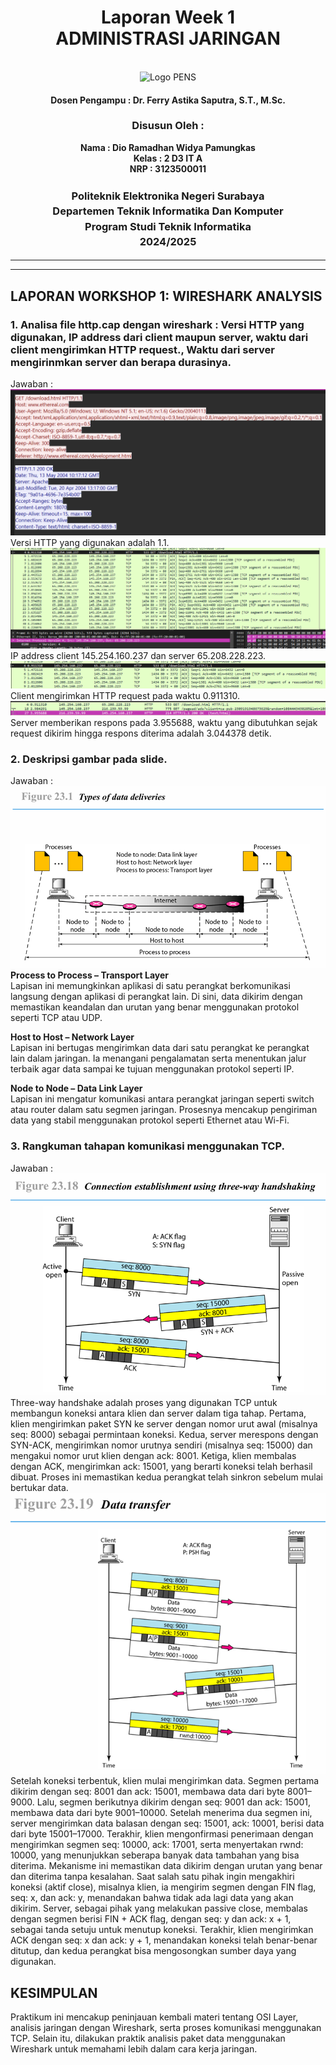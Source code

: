 <div align="center">
  <h1 style="text-align: center;font-weight: bold">Laporan Week 1<br>ADMINISTRASI JARINGAN</h1>
</div>
<br />
<div align="center">
  <img src="https://upload.wikimedia.org/wikipedia/id/4/44/Logo_PENS.png" alt="Logo PENS">
  <h4 style="text-align: center;">Dosen Pengampu : Dr. Ferry Astika Saputra, S.T., M.Sc.</h4>
  <h3 style="text-align: center;">Disusun Oleh : </h3>
  <p style="text-align: center;">
    <strong>Nama : Dio Ramadhan Widya Pamungkas</strong><br>
    <strong>Kelas : 2 D3 IT A</strong><br>
    <strong>NRP : 3123500011</strong>
  </p>

<h3 style="text-align: center;line-height: 1.5">Politeknik Elektronika Negeri Surabaya<br>Departemen Teknik Informatika Dan Komputer<br>Program Studi Teknik Informatika<br>2024/2025</h3>
  <hr><hr>
</div>

## LAPORAN WORKSHOP 1: WIRESHARK ANALYSIS

### 1.	Analisa file http.cap dengan wireshark : Versi HTTP yang digunakan, IP address dari client maupun server, waktu dari client mengirimkan HTTP request., Waktu dari server mengirinmkan server dan berapa durasinya.

Jawaban :
![versi http](images/wireshark-1.png)
Versi HTTP yang digunakan adalah 1.1.
![versi http](images/wireshark-2.png)
IP address client 145.254.160.237 dan server 65.208.228.223.
![versi http](images/wireshark-3.png)
Client mengirimkan HTTP request pada waktu 0.911310.
![versi http](images/wireshark-4.png)
Server memberikan respons pada 3.955688, waktu yang dibutuhkan sejak request dikirim hingga respons diterima adalah 3.044378 detik.

### 2. Deskripsi gambar pada slide.

Jawaban :
![versi http](images/no-2.png)
**Process to Process – Transport Layer**  
Lapisan ini memungkinkan aplikasi di satu perangkat berkomunikasi langsung dengan aplikasi di perangkat lain. Di sini, data dikirim dengan memastikan keandalan dan urutan yang benar menggunakan protokol seperti TCP atau UDP.  

**Host to Host – Network Layer**  
Lapisan ini bertugas mengirimkan data dari satu perangkat ke perangkat lain dalam jaringan. Ia menangani pengalamatan serta menentukan jalur terbaik agar data sampai ke tujuan menggunakan protokol seperti IP.  

**Node to Node – Data Link Layer**  
Lapisan ini mengatur komunikasi antara perangkat jaringan seperti switch atau router dalam satu segmen jaringan. Prosesnya mencakup pengiriman data yang stabil menggunakan protokol seperti Ethernet atau Wi-Fi.
### 3. Rangkuman tahapan komunikasi menggunakan TCP.

Jawaban :
![versi http](images/syn-ack.png)
Three-way handshake adalah proses yang digunakan TCP untuk membangun koneksi antara klien dan server dalam tiga tahap. Pertama, klien mengirimkan paket SYN ke server dengan nomor urut awal (misalnya seq: 8000) sebagai permintaan koneksi. Kedua, server merespons dengan SYN-ACK, mengirimkan nomor urutnya sendiri (misalnya seq: 15000) dan mengakui nomor urut klien dengan ack: 8001. Ketiga, klien membalas dengan ACK, mengirimkan ack: 15001, yang berarti koneksi telah berhasil dibuat. Proses ini memastikan kedua perangkat telah sinkron sebelum mulai bertukar data.
![versi http](images/data-transfer.png)
Setelah koneksi terbentuk, klien mulai mengirimkan data. Segmen pertama dikirim dengan seq: 8001 dan ack: 15001, membawa data dari byte 8001–9000. Lalu, segmen berikutnya dikirim dengan seq: 9001 dan ack: 15001, membawa data dari byte 9001–10000. Setelah menerima dua segmen ini, server mengirimkan data balasan dengan seq: 15001, ack: 10001, berisi data dari byte 15001–17000. Terakhir, klien mengonfirmasi penerimaan dengan mengirimkan segmen seq: 10000, ack: 17001, serta menyertakan rwnd: 10000, yang menunjukkan seberapa banyak data tambahan yang bisa diterima. Mekanisme ini memastikan data dikirim dengan urutan yang benar dan diterima tanpa kesalahan.
Saat salah satu pihak ingin mengakhiri koneksi (aktif close), misalnya klien, ia mengirim segmen dengan FIN flag, seq: x, dan ack: y, menandakan bahwa tidak ada lagi data yang akan dikirim. Server, sebagai pihak yang melakukan passive close, membalas dengan segmen berisi FIN + ACK flag, dengan seq: y dan ack: x + 1, sebagai tanda setuju untuk menutup koneksi. Terakhir, klien mengirimkan ACK dengan seq: x dan ack: y + 1, menandakan koneksi telah benar-benar ditutup, dan kedua perangkat bisa mengosongkan sumber daya yang digunakan.

## KESIMPULAN
Praktikum ini mencakup peninjauan kembali materi tentang OSI Layer, analisis jaringan dengan Wireshark, serta proses komunikasi menggunakan TCP. Selain itu, dilakukan praktik analisis paket data menggunakan Wireshark untuk memahami lebih dalam cara kerja jaringan.
